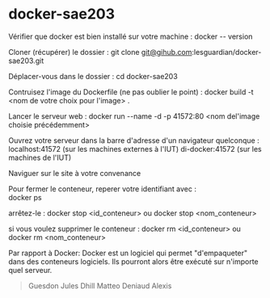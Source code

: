 # docker-sae203

Vérifier que docker est bien installé sur votre machine : 
	docker -- version

Cloner (récupérer) le dossier : 
	git clone git@gihub.com:lesguardian/docker-sae203.git

Déplacer-vous dans le dossier :
	cd docker-sae203

Contruisez l'image du Dockerfile (ne pas oublier le point) : 
	docker build -t <nom de votre choix pour l'image> .

Lancer le serveur web :
	docker run --name <nom de votre choix> -d -p 41572:80 <nom del'image choisie précédemment>

Ouvrez votre serveur dans la barre d'adresse d'un navigateur quelconque :
	localhost:41572 (sur les machines externes à l'IUT)
	di-docker:41572 (sur les machines de l'IUT)

Naviguer sur le site à votre convenance 

Pour fermer le conteneur, reperer votre identifiant avec :  
	docker ps

arrêtez-le :
	docker stop <id_conteneur> ou
	docker stop <nom_conteneur>

si vous voulez supprimer le conteneur : 
	docker rm <id_conteneur> ou
	docker rm <nom_conteneur>





 Par rapport à Docker:
	Docker est un logiciel qui permet "d'empaqueter" dans des conteneurs logiciels. Ils pourront alors
	être exécuté sur n'importe quel serveur.








> Guesdon Jules 
> Dhill Matteo 
> Deniaud Alexis
